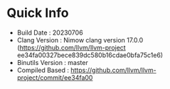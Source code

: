 # Quick Info
* Build Date : 20230706
* Clang Version : Nimow clang version 17.0.0 (https://github.com/llvm/llvm-project ee34fa00327bece839dc580b16cdae0bfa75c1e6)
* Binutils Version : master
* Compiled Based : https://github.com/llvm/llvm-project/commit/ee34fa00

